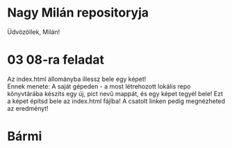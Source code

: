 # Nagy Milán repositoryja
Üdvözöllek, Milán!
# 03 08-ra feladat
Az index.html állományba illessz bele egy képet! <br>Ennek menete: A saját gépeden - a most létrehozott lokális repo könyvtárába készíts egy új, pict nevű mappát, és egy képet tegyél bele! Ezt a képet építsd bele az index.html fájlba! A csatolt linken pedig megnézheted az eredményt!
# Bármi